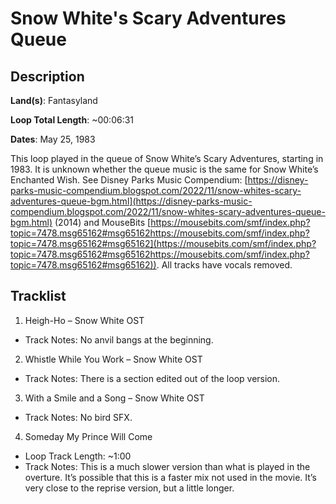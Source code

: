 # Snow White's Scary Adventures Queue

## Description

**Land(s)**: Fantasyland

**Loop Total Length**: ~00:06:31

**Dates**: May 25, 1983

This loop played in the queue of Snow White’s Scary Adventures, starting in 1983. It is unknown whether the queue music is the same for Snow White’s Enchanted Wish. See Disney Parks Music Compendium: [https://disney-parks-music-compendium.blogspot.com/2022/11/snow-whites-scary-adventures-queue-bgm.html](https://disney-parks-music-compendium.blogspot.com/2022/11/snow-whites-scary-adventures-queue-bgm.html) (2014) and MouseBits [https://mousebits.com/smf/index.php?topic=7478.msg65162#msg65162https://mousebits.com/smf/index.php?topic=7478.msg65162#msg65162](https://mousebits.com/smf/index.php?topic=7478.msg65162#msg65162https://mousebits.com/smf/index.php?topic=7478.msg65162#msg65162)). All tracks have vocals removed.

## Tracklist

1. Heigh-Ho – Snow White OST
- Track Notes: No anvil bangs at the beginning.

2. Whistle While You Work – Snow White OST
- Track Notes: There is a section edited out of the loop version.

3. With a Smile and a Song – Snow White OST
- Track Notes: No bird SFX.

4. Someday My Prince Will Come
- Loop Track Length: ~1:00
- Track Notes: This is a much slower version than what is played in the overture. It’s possible that this is a faster mix not used in the movie. It’s very close to the reprise version, but a little longer.
